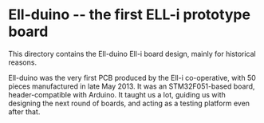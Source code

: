 Ell-duino -- the first ELL-i prototype board
============================================

This directory contains the Ell-duino Ell-i board design, mainly for
historical reasons.

Ell-duino was the very first PCB produced by the Ell-i co-operative,
with 50 pieces manufactured in late May 2013.  It was an
STM32F051-based board, header-compatible with Arduino.  It taught us a
lot, guiding us with designing the next round of boards, and acting as
a testing platform even after that.
